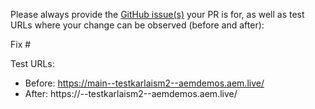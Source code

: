Please always provide the [GitHub issue(s)](../issues) your PR is for, as well as test URLs where your change can be observed (before and after):

Fix #<gh-issue-id>

Test URLs:
- Before: https://main--testkarlaism2--aemdemos.aem.live/
- After: https://<branch>--testkarlaism2--aemdemos.aem.live/
